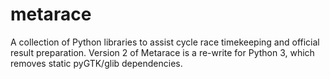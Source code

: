 # metarace

A collection of Python libraries to assist cycle race timekeeping
and official result preparation. Version 2 of Metarace is a
re-write for Python 3, which removes static pyGTK/glib dependencies.

